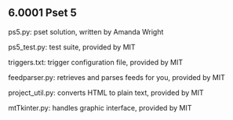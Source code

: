 ## 6.0001 Pset 5

ps5.py: pset solution, written by Amanda Wright

ps5_test.py: test suite, provided by MIT

triggers.txt: trigger configuration file, provided by MIT

feedparser.py: retrieves and parses feeds for you, provided by MIT

project_util.py: converts HTML to plain text, provided by MIT

mtTkinter.py: handles graphic interface, provided by MIT
